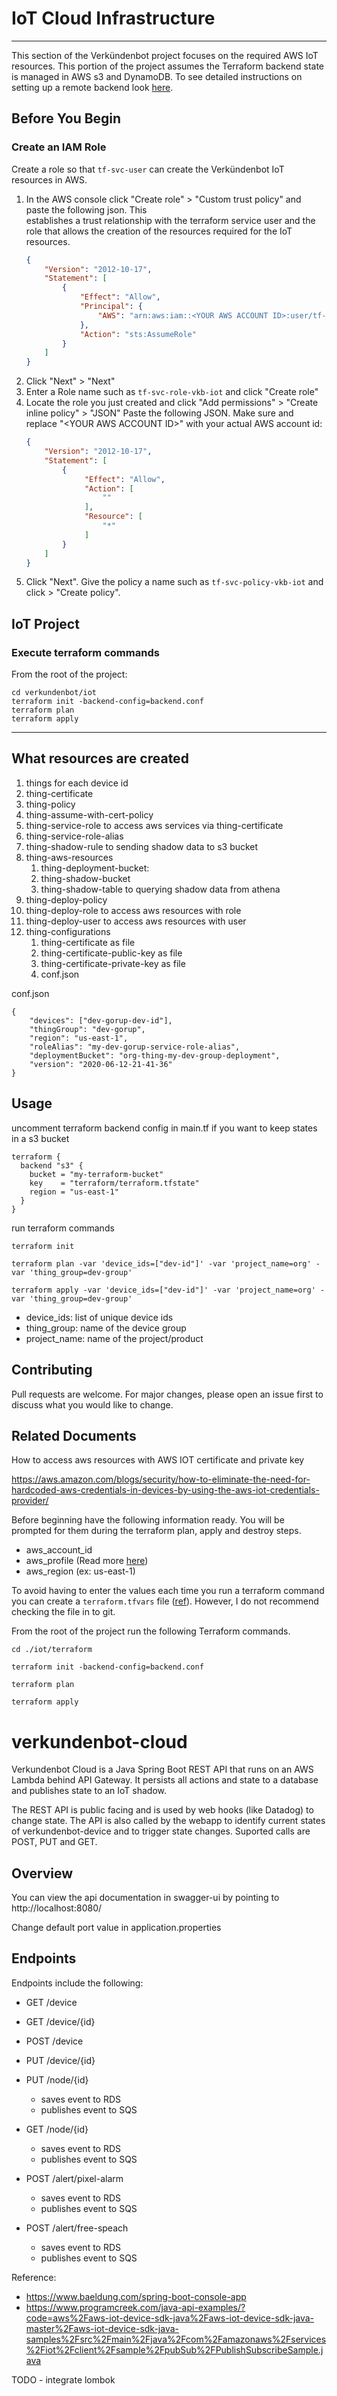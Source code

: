 # IoT Cloud Infrastructure
___
This section of the Verkündenbot project focuses on the required AWS IoT resources. 
This portion of the project assumes the Terraform backend state is managed in AWS s3
and DynamoDB. To see detailed instructions on setting up a remote backend look
[here](https://github.com/highhair20/terraform-backend-s3).

## Before You Begin

### Create an IAM Role 
Create a role so that ```tf-svc-user``` can create the Verkündenbot IoT resources in AWS.
1. In the AWS console click "Create role" > "Custom trust policy" and paste the following json. This  
   establishes a trust relationship with the terraform service user and the role that allows the creation of the 
   resources required for the IoT resources.
   ```json
   {
       "Version": "2012-10-17",
       "Statement": [
           {
               "Effect": "Allow",
               "Principal": {
                   "AWS": "arn:aws:iam::<YOUR AWS ACCOUNT ID>:user/tf-svc-user"
               },
               "Action": "sts:AssumeRole"
           }
       ]
   }
   ```
2. Click "Next" > "Next"
3. Enter a Role name such as ```tf-svc-role-vkb-iot``` and click "Create role"
4. Locate the role you just created and click "Add permissions" > "Create inline policy" > "JSON"
   Paste the following JSON. Make sure and replace "\<YOUR AWS ACCOUNT ID>" with your 
   actual AWS account id:
   ```json
   {
       "Version": "2012-10-17",
       "Statement": [
           {
				"Effect": "Allow",
				"Action": [
                    ""
                ],
                "Resource": [
					"*"
                ]
           }
       ]
   }
   ```
5. Click "Next". Give the policy a name such as ```tf-svc-policy-vkb-iot``` and click > "Create policy".









## IoT Project
### Execute terraform commands
From the root of the project:
```
cd verkundenbot/iot
terraform init -backend-config=backend.conf
terraform plan 
terraform apply
```










---





## What resources are created

1. things for each device id
2. thing-certificate
3. thing-policy
4. thing-assume-with-cert-policy
5. thing-service-role to access aws services via thing-certificate
6. thing-service-role-alias
7. thing-shadow-rule to sending shadow data to s3 bucket
8. thing-aws-resources
    1. thing-deployment-bucket: 
    2. thing-shadow-bucket
    3. thing-shadow-table to querying shadow data from athena
9. thing-deploy-policy
10. thing-deploy-role to access aws resources with role
11. thing-deploy-user to access aws resources with user
12. thing-configurations
    1. thing-certificate as file
    2. thing-certificate-public-key as file
    3. thing-certificate-private-key as file
    4. conf.json

conf.json
```
{
    "devices": ["dev-gorup-dev-id"],
    "thingGroup": "dev-gorup",
    "region": "us-east-1",
    "roleAlias": "my-dev-gorup-service-role-alias",
    "deploymentBucket": "org-thing-my-dev-group-deployment",
    "version": "2020-06-12-21-41-36"
}
```

## Usage

uncomment terraform backend config in main.tf if you want to keep states in a s3 bucket

```
terraform {
  backend "s3" {
    bucket = "my-terraform-bucket"
    key    = "terraform/terraform.tfstate"
    region = "us-east-1"
  }
}
```

run terraform commands
```
terraform init

terraform plan -var 'device_ids=["dev-id"]' -var 'project_name=org' -var 'thing_group=dev-group'

terraform apply -var 'device_ids=["dev-id"]' -var 'project_name=org' -var 'thing_group=dev-group'
```

* device_ids: list of unique device ids
* thing_group: name of the device group
* project_name: name of the project/product

## Contributing
Pull requests are welcome. For major changes, please open an issue first to discuss what you would like to change.

## Related Documents
How to access aws resources with AWS IOT certificate and private key

https://aws.amazon.com/blogs/security/how-to-eliminate-the-need-for-hardcoded-aws-credentials-in-devices-by-using-the-aws-iot-credentials-provider/
















Before beginning have the following information ready. You will be prompted for 
them during the terraform plan, apply and destroy steps.
 * aws_account_id
 * aws_profile (Read more [here](https://docs.aws.amazon.com/cli/latest/userguide/cli-configure-files.html))
 * aws_region (ex: us-east-1)



To avoid having to enter the values each time you run a terraform command you can 
create a ```terraform.tfvars``` file ([ref](https://www.virtualizationhowto.com/2022/05/terraform-prompt-for-variable-input-when-creating-a-virtual-machine/)). 
However, I do not recommend checking the file in to git.

From the root of the project run the following Terraform commands.
```
cd ./iot/terraform

terraform init -backend-config=backend.conf

terraform plan

terraform apply
```





# verkundenbot-cloud

Verkundenbot Cloud is a Java Spring Boot REST API that runs on an 
AWS Lambda behind API Gateway. It persists all actions and state to a
database and publishes state to an IoT shadow.  

The REST API is public facing and is used by web hooks (like Datadog) to change state. 
The API is also called by the webapp to identify current states of verkundenbot-device 
and to trigger state changes. Suported calls are POST, PUT and GET.


## Overview  

You can view the api documentation in swagger-ui by pointing to  
http://localhost:8080/  

Change default port value in application.properties


## Endpoints

Endpoints include the following:
* GET /device
* GET /device/{id}
* POST /device
* PUT /device/{id}
* PUT /node/{id}
    * saves event to RDS
    * publishes event to SQS
* GET /node/{id}
    * saves event to RDS
    * publishes event to SQS



* POST /alert/pixel-alarm
    * saves event to RDS
    * publishes event to SQS
* POST /alert/free-speach
    * saves event to RDS
    * publishes event to SQS
  
    
    
Reference:
* https://www.baeldung.com/spring-boot-console-app
* https://www.programcreek.com/java-api-examples/?code=aws%2Faws-iot-device-sdk-java%2Faws-iot-device-sdk-java-master%2Faws-iot-device-sdk-java-samples%2Fsrc%2Fmain%2Fjava%2Fcom%2Famazonaws%2Fservices%2Fiot%2Fclient%2Fsample%2FpubSub%2FPublishSubscribeSample.java

TODO - integrate lombok